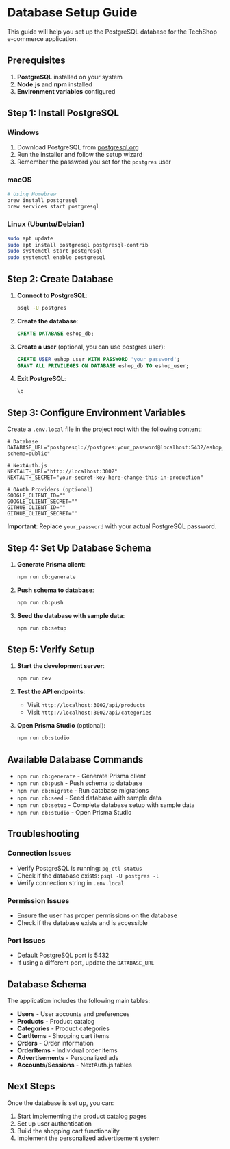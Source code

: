 # Database Setup Guide

This guide will help you set up the PostgreSQL database for the TechShop e-commerce application.

## Prerequisites

1. **PostgreSQL** installed on your system
2. **Node.js** and **npm** installed
3. **Environment variables** configured

## Step 1: Install PostgreSQL

### Windows
1. Download PostgreSQL from [postgresql.org](https://www.postgresql.org/download/windows/)
2. Run the installer and follow the setup wizard
3. Remember the password you set for the `postgres` user

### macOS
```bash
# Using Homebrew
brew install postgresql
brew services start postgresql
```

### Linux (Ubuntu/Debian)
```bash
sudo apt update
sudo apt install postgresql postgresql-contrib
sudo systemctl start postgresql
sudo systemctl enable postgresql
```

## Step 2: Create Database

1. **Connect to PostgreSQL**:
   ```bash
   psql -U postgres
   ```

2. **Create the database**:
   ```sql
   CREATE DATABASE eshop_db;
   ```

3. **Create a user** (optional, you can use postgres user):
   ```sql
   CREATE USER eshop_user WITH PASSWORD 'your_password';
   GRANT ALL PRIVILEGES ON DATABASE eshop_db TO eshop_user;
   ```

4. **Exit PostgreSQL**:
   ```sql
   \q
   ```

## Step 3: Configure Environment Variables

Create a `.env.local` file in the project root with the following content:

```env
# Database
DATABASE_URL="postgresql://postgres:your_password@localhost:5432/eshop_db?schema=public"

# NextAuth.js
NEXTAUTH_URL="http://localhost:3002"
NEXTAUTH_SECRET="your-secret-key-here-change-this-in-production"

# OAuth Providers (optional)
GOOGLE_CLIENT_ID=""
GOOGLE_CLIENT_SECRET=""
GITHUB_CLIENT_ID=""
GITHUB_CLIENT_SECRET=""
```

**Important**: Replace `your_password` with your actual PostgreSQL password.

## Step 4: Set Up Database Schema

1. **Generate Prisma client**:
   ```bash
   npm run db:generate
   ```

2. **Push schema to database**:
   ```bash
   npm run db:push
   ```

3. **Seed the database with sample data**:
   ```bash
   npm run db:setup
   ```

## Step 5: Verify Setup

1. **Start the development server**:
   ```bash
   npm run dev
   ```

2. **Test the API endpoints**:
   - Visit `http://localhost:3002/api/products`
   - Visit `http://localhost:3002/api/categories`

3. **Open Prisma Studio** (optional):
   ```bash
   npm run db:studio
   ```

## Available Database Commands

- `npm run db:generate` - Generate Prisma client
- `npm run db:push` - Push schema to database
- `npm run db:migrate` - Run database migrations
- `npm run db:seed` - Seed database with sample data
- `npm run db:setup` - Complete database setup with sample data
- `npm run db:studio` - Open Prisma Studio

## Troubleshooting

### Connection Issues
- Verify PostgreSQL is running: `pg_ctl status`
- Check if the database exists: `psql -U postgres -l`
- Verify connection string in `.env.local`

### Permission Issues
- Ensure the user has proper permissions on the database
- Check if the database exists and is accessible

### Port Issues
- Default PostgreSQL port is 5432
- If using a different port, update the `DATABASE_URL`

## Database Schema

The application includes the following main tables:

- **Users** - User accounts and preferences
- **Products** - Product catalog
- **Categories** - Product categories
- **CartItems** - Shopping cart items
- **Orders** - Order information
- **OrderItems** - Individual order items
- **Advertisements** - Personalized ads
- **Accounts/Sessions** - NextAuth.js tables

## Next Steps

Once the database is set up, you can:

1. Start implementing the product catalog pages
2. Set up user authentication
3. Build the shopping cart functionality
4. Implement the personalized advertisement system
